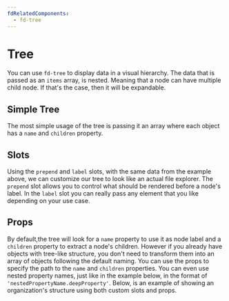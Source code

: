 ```yaml
---
fdRelatedComponents:
  - fd-tree
---
```


# Tree

You can use `fd-tree` to display data in a visual hierarchy. The data that is passed as an `items` array, is nested. Meaning that a node can have multiple child node. If that's the case, then it will be expandable. 


## Simple Tree

The most simple usage of the tree is passing it an array where each object has a `name` and `children` property.
<d-example name="default">
</d-example>

## Slots

Using the `prepend` and `label` slots, with the same data from the example above, we can customize our tree to look like an actual file explorer. The `prepend` slot allows you to control what should be rendered before a node's label. In the `label` slot you can really pass any element that you like depending on your use case.

<d-example name="file-explorer">
</d-example>


## Props

By default,the tree will look for a `name` property to use it as node label and a `children` property to extract a node's children. However if you already have objects with tree-like structure, you don't need to transform them into an array of objects following the default naming. You can use the props to specify the path to the `name` and `children` properties. You can even use nested property names, just like in the example below, in the format of `'nestedPropertyName.deepProperty'`. Below, is an example of showing an organization's structure using both custom slots and props.

<d-example name="organization">
</d-example>

